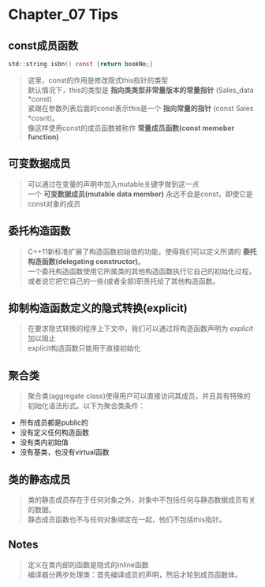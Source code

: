 # Chapter_07 Tips

## const成员函数
```C
std::string isbn() const {return bookNo;}
```
>这里，const的作用是修改隐式this指针的类型  
>默认情况下，this的类型是 **指向类类型非常量版本的常量指针** (Sales_data *const)  
>紧跟在参数列表后面的const表示this是一个 **指向常量的指针** (const Sales *cosnt)。  
>像这样使用const的成员函数被称作 **常量成员函数(const memeber function)**

## 可变数据成员
>可以通过在变量的声明中加入mutable关键字做到这一点  
>一个 **可变数据成员(mutable data member)** 永远不会是const，即使它是const对象的成员

## 委托构造函数
>C++11新标准扩展了构造函数初始值的功能，使得我们可以定义所谓的 **委托构造函数(delegating constructor)**。  
>一个委托构造函数使用它所属类的其他构造函数执行它自己的初始化过程，或者说它把它自己的一些(或者全部)职责托给了其他构造函数。

## 抑制构造函数定义的隐式转换(explicit)
>在要求隐式转换的程序上下文中，我们可以通过将构造函数声明为 *explicit* 加以阻止  
>explicit构造函数只能用于直接初始化

## 聚合类
>聚合类(aggregate class)使得用户可以直接访问其成员，并且具有特殊的初始化语法形式。以下为聚合类条件：  
- 所有成员都是public的
- 没有定义任何构造函数
- 没有类内初始值
- 没有基类，也没有virtual函数

## 类的静态成员
>类的静态成员存在于任何对象之外，对象中不包括任何与静态数据成员有关的数据。  
>静态成员函数也不与任何对象绑定在一起，他们不包括this指针。

## Notes
>定义在类内部的函数是隐式的inline函数  
>编译器分两步处理类：首先编译成员的声明，然后才轮到成员函数体。  
